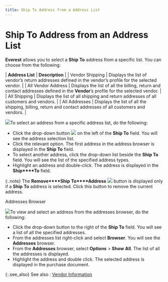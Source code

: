 ```yaml
---
title: Ship To Address from a Address List
---
```


# Ship To Address from an Address List


**Everest** allows you to select  a **Ship** **To**  address from a specific list. You can choose from the following:


| **Address List** | **Description** |
| Vendor Shipping | Displays the list of vendor’s return addresses defined in the vendor’s  profile for the selected vendor. |
| All Vendor Address | Displays the list of all the billing, return and contact addresses defined  in the **Vendor**’s profile for the  selected vendor. |
| All Shipping | Displays the list of all shipping and return addresses of all customers  and vendors. |
| All Addresses | Displays the list of all the shipping, billing, return and contact addresses  of all customers and vendors. |



![]({{site.pp_baseurl}}/img/steps.gif)To select an address from a specific address  list, do the following:

- Click the drop-down  button ![]({{site.pp_baseurl}}/img/pur_ship_to.gif) on the left of the **Ship 
 To** field. You will see the address selection list.
- Click the relevant  option. The first address in the address browser is displayed in the **Ship To** field.
- To select another  address, click the drop-down list beside the **Ship 
 To** field. You will see the list of the specified address types.
- Highlight an  address and double-click. The address is displayed in the **Ship****To** field.



{:.note}
The **Remove****Ship** **To****Address** ![]({{site.pp_baseurl}}/img/pur_remove_return_to_address.gif) button  is displayed only if a **Ship** **To** address is selected. Click this button  to remove the current address.


Addresses Browser


![]({{site.pp_baseurl}}/img/steps.gif)To view and select an address from the addresses  browser, do the following:

- Click the drop-down  button to the right of the **Ship To**  field. You will see a list of all the specified addresses.
- From the addresses  list right-click and select **Browser**.  You will see the **Addresses** browser.
- From the **Addresses** browser, select **Options**  > **Show** **All**.  The list of all the addresses is displayed.
- Highlight the  address and double click. The selected address is displayed in the purchase  document.



{:.see_also}
See also
: [Vendor  Information]({{site.pp_baseurl}}/purc-proc/doc-profile/contents/vendor-info/vendor_information_pur_doc.html)
